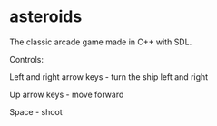 # asteroids

The classic arcade game made in C++ with SDL.

Controls:

Left and right arrow keys - turn the ship left and right

Up arrow keys - move forward

Space - shoot
